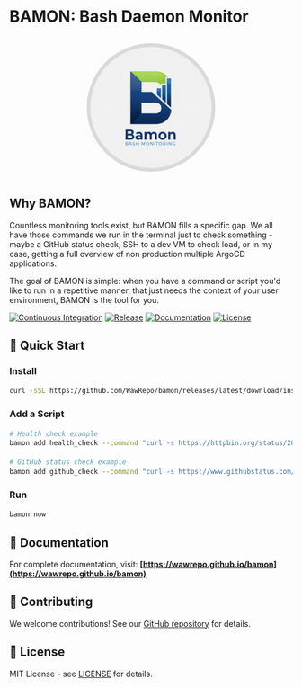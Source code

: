 # BAMON: Bash Daemon Monitor

<div align="center">
  <img src="docs/bamon_logo.png" alt="BAMON Logo" style="width: 50%; height: auto;">
</div>

## Why BAMON?

Countless monitoring tools exist, but BAMON fills a specific gap. We all have those commands we run in the terminal just to check something - maybe a GitHub status check, SSH to a dev VM to check load, or in my case, getting a full overview of non production multiple ArgoCD applications.

The goal of BAMON is simple: when you have a command or script you'd like to run in a repetitive manner, that just needs the context of your user environment, BAMON is the tool for you.


[![Continuous Integration](https://github.com/WawRepo/bamon/actions/workflows/ci.yml/badge.svg)](https://github.com/WawRepo/bamon/actions/workflows/ci.yml)
[![Release](https://img.shields.io/github/v/release/WawRepo/bamon)](https://github.com/WawRepo/bamon/releases)
[![Documentation](https://github.com/WawRepo/bamon/actions/workflows/docs.yml/badge.svg)](https://github.com/WawRepo/bamon/actions/workflows/docs.yml)
[![License](https://img.shields.io/badge/license-MIT-blue.svg)](LICENSE)

## 🚀 Quick Start

### Install
```bash
curl -sSL https://github.com/WawRepo/bamon/releases/latest/download/install-repo.sh | bash
```

### Add a Script
```bash
# Health check example
bamon add health_check --command "curl -s https://httpbin.org/status/200" --interval 30

# GitHub status check example
bamon add github_check --command "curl -s https://www.githubstatus.com/api/v2/status.json | jq -r '.status.indicator' | grep -q 'none'" --interval 30
```

### Run
```bash
bamon now
```

## 📖 Documentation

For complete documentation, visit: **[https://wawrepo.github.io/bamon](https://wawrepo.github.io/bamon)**

## 🤝 Contributing

We welcome contributions! See our [GitHub repository](https://github.com/WawRepo/bamon) for details.

## 📄 License

MIT License - see [LICENSE](LICENSE) for details.